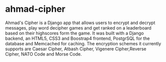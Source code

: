 # ahmad-cipher
Ahmad's Cipher is a Django app that allows users to encrypt and decrypt messages, play word decipher games and get ranked on a leaderboard based on their highscores form the game. It was built with a Django backend, an HTML5, CSS3 and Boostrap4 frontend, PostgrSQL for the database and Memcached for caching. The encryption schemes it currently supports are Caesar Cipher, Atbash Cipher, Vigenere Cipher,Reverse Cipher, NATO Code and Morse Code.
